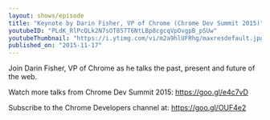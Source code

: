 ```yaml
---
layout: shows/episode
title: "Keynote by Darin Fisher, VP of Chrome (Chrome Dev Summit 2015)"
youtubeID: "PLdK_RlPcQLk2N7sOT857T6NtLBp8cgcqVpOvgpB_pSUw"
youtubeThumbnail: "https://i.ytimg.com/vi/m2a9hlUFRhg/maxresdefault.jpg"
published_on: "2015-11-17"
---
```


Join Darin Fisher, VP of Chrome as he talks the past, present and future of the web.

Watch more talks from Chrome Dev Summit 2015: https://goo.gl/e4c7vD

Subscribe to the Chrome Developers channel at: https://goo.gl/OUF4e2
